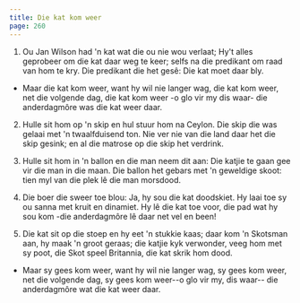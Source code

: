 ```yaml
---
title: Die kat kom weer
page: 260
---  
```



1. Ou Jan Wilson had 'n kat wat die ou nie wou verlaat;
Hy't alles geprobeer om die kat daar weg te keer;
selfs na die predikant om raad van hom te kry.
Die predikant die het gesê: Die kat moet daar bly.


- Maar die kat kom weer, want hy wil nie langer wag,
die kat kom weer, net die volgende dag,
die kat kom weer -o glo vir my dis waar-
die anderdagmôre was die kat weer daar.


2.  Hulle sit hom op 'n skip en hul stuur hom na Ceylon.
Die skip die was gelaai met 'n twaalfduisend ton.
Nie ver nie van die land daar het die skip gesink;
en al die matrose op die skip het verdrink.


3. Hulle sit hom in 'n ballon en die man neem dit aan:
Die katjie te gaan gee vir die man in die maan.
Die ballon het gebars met 'n geweldige skoot:
tien myl van die plek lê die man morsdood.


4. Die boer die sweer toe blou: Ja, hy sou die kat doodskiet.
Hy laai toe sy ou sanna met kruit en dinamiet.
Hy lê die kat toe voor, die pad wat hy sou kom
-die anderdagmôre lê daar net vel en been!


5. Die kat sit op die stoep en hy eet 'n stukkie kaas;
daar kom 'n Skotsman aan, hy maak 'n groot geraas;
die katjie kyk verwonder, veeg hom met sy poot,
die Skot speel Britannia, die kat skrik hom dood.


- Maar sy gees kom weer, want hy wil nie langer wag,
sy gees kom weer, net die volgende dag,
sy gees kom weer--o glo vir my, dis waar--
die anderdagmôre wat die kat weer daar.